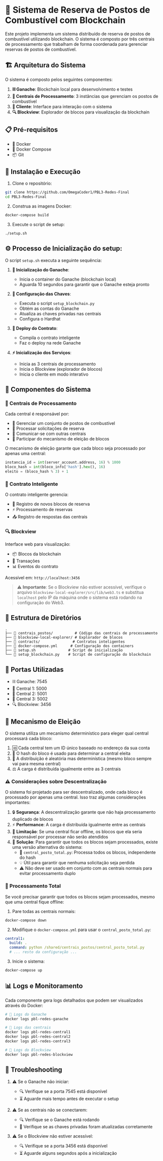 # 🚗 Sistema de Reserva de Postos de Combustível com Blockchain

Este projeto implementa um sistema distribuído de reserva de postos de combustível utilizando blockchain. O sistema é composto por três centrais de processamento que trabalham de forma coordenada para gerenciar reservas de postos de combustível.

## 🏗️ Arquitetura do Sistema

O sistema é composto pelos seguintes componentes:

1. **⛓️ Ganache**: Blockchain local para desenvolvimento e testes
2. **🏢 Centrais de Processamento**: 3 instâncias que gerenciam os postos de combustível
3. **👤 Cliente**: Interface para interação com o sistema
4. **🔍 Blockview**: Explorador de blocos para visualização da blockchain

## 📋 Pré-requisitos

- 🐳 Docker
- 🐳 Docker Compose
- 📦 Git

## 🚀 Instalação e Execução

1. Clone o repositório:
```bash
git clone https://github.com/OmegaCoder1/PBL3-Redes-Final
cd PBL3-Redes-Final
```

2. Construa as imagens Docker:
```bash
docker-compose build
```

3. Execute o script de setup:
```bash
./setup.sh
```

## ⚙️ Processo de Inicialização do setup:

O script `setup.sh` executa a seguinte sequência:

1. **🚀 Inicialização do Ganache**:
   - Inicia o container do Ganache (blockchain local)
   - Aguarda 10 segundos para garantir que o Ganache esteja pronto

2. **🔑 Configuração das Chaves**:
   - Executa o script `setup_blockchain.py`
   - Obtém as contas do Ganache
   - Atualiza as chaves privadas nas centrais
   - Configura o Hardhat

3. **📝 Deploy do Contrato**:
   - Compila o contrato inteligente
   - Faz o deploy na rede Ganache

4. **⚡ Inicialização dos Serviços**:
   - Inicia as 3 centrais de processamento
   - Inicia o Blockview (explorador de blocos)
   - Inicia o cliente em modo interativo

## 🧩 Componentes do Sistema

### 🏢 Centrais de Processamento

Cada central é responsável por:
- 📍 Gerenciar um conjunto de postos de combustível
- 🔄 Processar solicitações de reserva
- 📡 Comunicar-se com outras centrais
- 👑 Participar do mecanismo de eleição de blocos

O mecanismo de eleição garante que cada bloco seja processado por apenas uma central:
```python
instancia_id = int(server_account.address, 16) % 1000
bloco_hash = int(bloco_info['hash'].hex(), 16)
eleito = (bloco_hash % 3) + 1
```

### 📄 Contrato Inteligente

O contrato inteligente gerencia:
- 📝 Registro de novos blocos de reserva
- ⚡ Processamento de reservas
- 📤 Registro de respostas das centrais

### 🔍 Blockview

Interface web para visualização:
- 📦 Blocos da blockchain
- 💸 Transações
- 📊 Eventos do contrato

Acessível em: `http://localhost:3456`

> ⚠️ **Importante**: Se o Blockview não estiver acessível, verifique o arquivo `blockview-local-explorer/src/lib/web3.ts` e substitua `localhost` pelo IP da máquina onde o sistema está rodando na configuração do Web3.

## 📁 Estrutura de Diretórios

```
.
├── 📂 centrais_postos/          # Código das centrais de processamento
├── 📂 blockview-local-explorer/ # Explorador de blocos
├── 📂 contracts/               # Contratos inteligentes
├── 📄 docker-compose.yml      # Configuração dos containers
├── 📄 setup.sh               # Script de inicialização
└── 📄 setup_blockchain.py    # Script de configuração do blockchain
```

## 🔌 Portas Utilizadas

- ⛓️ Ganache: 7545
- 🏢 Central 1: 5000
- 🏢 Central 2: 5001
- 🏢 Central 3: 5002
- 🔍 Blockview: 3456

## 👑 Mecanismo de Eleição

O sistema utiliza um mecanismo determinístico para eleger qual central processará cada bloco:

1. 🆔 Cada central tem um ID único baseado no endereço da sua conta
2. 🔄 O hash do bloco é usado para determinar a central eleita
3. 🎲 A distribuição é aleatória mas determinística (mesmo bloco sempre vai para mesma central)
4. ⚖️ A carga é distribuída igualmente entre as 3 centrais

### ⚠️ Considerações sobre Descentralização

O sistema foi projetado para ser descentralizado, onde cada bloco é processado por apenas uma central. Isso traz algumas considerações importantes:

1. 🔒 **Segurança**: A descentralização garante que não haja processamento duplicado de blocos
2. ⚡ **Performance**: A carga é distribuída igualmente entre as centrais
3. 🚫 **Limitação**: Se uma central ficar offline, os blocos que ela seria responsável por processar não serão atendidos
4. 🔄 **Solução**: Para garantir que todos os blocos sejam processados, existe uma versão alternativa do sistema:
   - 📄 `central_posto_total.py`: Processa todos os blocos, independente do hash
   - 💡 Útil para garantir que nenhuma solicitação seja perdida
   - ⚠️ Não deve ser usado em conjunto com as centrais normais para evitar processamento duplo

### 🔄 Processamento Total

Se você precisar garantir que todos os blocos sejam processados, mesmo que uma central fique offline:

1. Pare todas as centrais normais:
```bash
docker-compose down
```

2. Modifique o `docker-compose.yml` para usar o `central_posto_total.py`:
```yaml
central1:
  build: .
  command: python /shared/centrais_postos/central_posto_total.py
  # ... resto da configuração ...
```

3. Inicie o sistema:
```bash
docker-compose up
```

## 📊 Logs e Monitoramento

Cada componente gera logs detalhados que podem ser visualizados através do Docker:

```bash
# 📝 Logs do Ganache
docker logs pbl-redes-ganache

# 📝 Logs das centrais
docker logs pbl-redes-central1
docker logs pbl-redes-central2
docker logs pbl-redes-central3

# 📝 Logs do Blockview
docker logs pbl-redes-blockview
```

## 🔧 Troubleshooting

1. ⚠️ Se o Ganache não iniciar:
   - 🔍 Verifique se a porta 7545 está disponível
   - ⏳ Aguarde mais tempo antes de executar o setup

2. ⚠️ Se as centrais não se conectarem:
   - 🔍 Verifique se o Ganache está rodando
   - 🔑 Verifique se as chaves privadas foram atualizadas corretamente

3. ⚠️ Se o Blockview não estiver acessível:
   - 🔍 Verifique se a porta 3456 está disponível
   - ⏳ Aguarde alguns segundos após a inicialização
